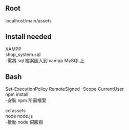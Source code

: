 ## Root
localhost/main/assets 

## Install needed
XAMPP <br>
shop_system.sql <br>
-需將 sql 檔案匯入到 xampp MySQL上 

## Bash 
Set-ExecutionPolicy RemoteSigned -Scope CurrentUser <br>
npm install <br> 
-安裝 npm 所需檔案

cd assets <br>
node node.js <br>
-啟動 node 伺服器
